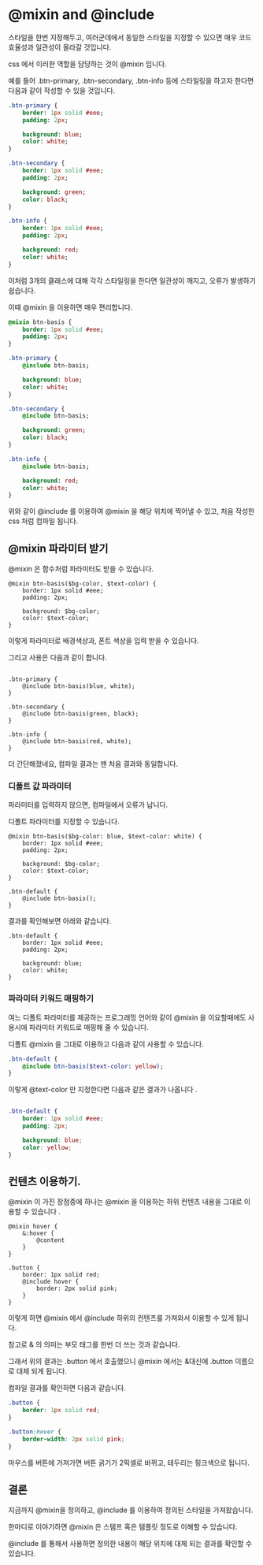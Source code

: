 # @mixin and @include

스타일을 한번 지정해두고, 여러군데에서 동일한 스타일을 지정할 수 있으면 매우 코드 효율성과 일관성이 올라갈 것입니다. 

css 에서 이러한 역할을 담당하는 것이 @mixin 입니다. 

예를 들어 .btn-primary, .btn-secondary, .btn-info 등에 스타일링을 하고자 한다면 다음과 같이 작성할 수 있을 것입니다. 

```sass
.btn-primary {
    border: 1px solid #eee;
    padding: 2px;

    background: blue;
    color: white;
}

.btn-secondary {
    border: 1px solid #eee;
    padding: 2px;

    background: green;
    color: black;
}

.btn-info {
    border: 1px solid #eee;
    padding: 2px;

    background: red;
    color: white;
}
```

이처럼 3개의 클래스에 대해 각각 스타일링을 한다면 일관성이 깨지고, 오류가 발생하기 쉽습니다.

이때 @mixin 을 이용하면 매우 편리합니다. 

```sass
@mixin btn-basis {
    border: 1px solid #eee;
    padding: 2px;
}

.btn-primary {
    @include btn-basis;

    background: blue;
    color: white;
}

.btn-secondary {
    @include btn-basis;

    background: green;
    color: black;
}

.btn-info {
    @include btn-basis;

    background: red;
    color: white;
}
```

위와 같이 @include 를 이용하여 @mixin 을 해당 위치에 찍어낼 수 있고, 처음 작성한 css 처럼 컴파일 됩니다. 

## @mixin 파라미터 받기

@mixin 은 함수처럼 파라미터도 받을 수 있습니다. 

```
@mixin btn-basis($bg-color, $text-color) {
    border: 1px solid #eee;
    padding: 2px;

    background: $bg-color;
    color: $text-color;
}

```

이렇게 파라미터로 배경색상과, 폰트 색상을 입력 받을 수 있습니다. 

그리고 사용은 다음과 같이 합니다. 

```

.btn-primary {
    @include btn-basis(blue, white);
}

.btn-secondary {
    @include btn-basis(green, black);
}

.btn-info {
    @include btn-basis(red, white);
}
```

더 간단해졌네요, 컴파일 결과는 맨 처음 결과와 동일합니다. 

### 디폴트 값 파라미터 

파라미터를 입력하지 않으면, 컴파일에서 오류가 납니다. 

디폴트 파라미터를 지정할 수 있습니다. 

```
@mixin btn-basis($bg-color: blue, $text-color: white) {
    border: 1px solid #eee;
    padding: 2px;

    background: $bg-color;
    color: $text-color;
}

.btn-default {
    @include btn-basis();
}
```

결과를 확인해보면 아래와 같습니다. 

```
.btn-default {
    border: 1px solid #eee;
    padding: 2px;

    background: blue;
    color: white;
}
```

### 파라미터 키워드 매핑하기

여느 디폴트 파라미터를 제공하는 프로그래밍 언어와 같이 @mixin 을 이요할때에도 사용시에 파라미터 키워드로 매핑해 줄 수 있습니다. 

디폴트 @mixin 을 그대로 이용하고 다음과 같이 사용할 수 있습니다. 

```sass
.btn-default {
    @include btn-basis($text-color: yellow);
}
```

이렇게 @text-color 만 지정한다면 다음과 같은 결과가 나옵니다 .

```css

.btn-default {
    border: 1px solid #eee;
    padding: 2px;

    background: blue;
    color: yellow;
}
```

## 컨텐츠 이용하기. 

@mixin 이 가진 장점중에 하나는 @mixin 을 이용하는 하위 컨텐츠 내용을 그대로 이용할 수 있습니다 .

```
@mixin hover {
    &:hover {
        @content
    }
}

.button {
    border: 1px solid red;
    @include hover {
        border: 2px solid pink;
    }
}
```

이렇게 하면 @mixin 에서 @include 하위의 컨텐츠를 가져와서 이용할 수 있게 됩니다. 

참고로 & 의 의미는 부모 태그를 한번 더 쓰는 것과 같습니다. 

그래서 위의 결과는 .button 에서 호출했으니 @mixin 에서는 &대신에 .button 이름으로 대체 되게 됩니다. 

컴파일 결과를 확인하면 다음과 같습니다. 

```css
.button {
    border: 1px solid red;
}

.button:hover {
    border-width: 2px solid pink;
}
```

마우스를 버튼에 가져가면 버튼 굵기가 2픽셀로 바뀌고, 테두리는 핑크색으로 됩니다. 

## 결론

지금까지 @mixin을 정의하고, @include 를 이용하여 정의된 스타일을 가져왔습니다. 

한마디로 이야기하면 @mixin 은 스탬프 혹은 템플릿 정도로 이해할 수 있습니다. 

@include 를 통해서 사용하면 정의한 내용이 해당 위치에 대체 되는 결과를 확인할 수 있습니다. 

